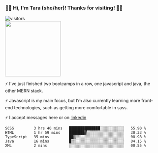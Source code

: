 ### 👋🏾 Hi, I'm Tara (she/her)! Thanks for visiting! 👋🏾
![visitors](https://visitor-badge.glitch.me/badge?page_id=qualmless)
<BR>
<img height="180em" src="https://github-readme-stats.vercel.app/api?username=qualmless&show_icons=true&hide_border=true&&count_private=true&include_all_commits=true" />

⚡️ I've just finished two bootcamps in a row, one javascript and java, the other MERN stack. 

⚡️ Javascript is my main focus, but I’m also currently learning more front-end technologies, such as getting more comfortable in sass. 

⚡️ I accept messages here or on <a href="https://www.linkedin.com/in/tarajdunmore/">linkedin</a>

<!--START_SECTION:waka-->
```text
SCSS         3 hrs 40 mins   ██████████████░░░░░░░░░░░   55.90 % 
HTML         1 hr 59 mins    ███████▓░░░░░░░░░░░░░░░░░   30.33 % 
TypeScript   35 mins         ██▒░░░░░░░░░░░░░░░░░░░░░░   08.98 % 
Java         16 mins         █░░░░░░░░░░░░░░░░░░░░░░░░   04.15 % 
XML          2 mins          ░░░░░░░░░░░░░░░░░░░░░░░░░   00.55 % 
```
<!--END_SECTION:waka-->

<!--
**qualmless/qualmless** is a ✨ _special_ ✨ repository because its `README.md` (this file) appears on your GitHub profile.

Here are some ideas to get you started:
- 🔭 I’m currently working on ...
- 👯 I’m looking to collaborate on ...
- 🤔 I’m looking for help with ...
- 💬 Ask me about ...
- 📫 How to reach me: ...
- ⚡ Fun fact: ...
-->
